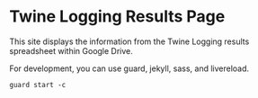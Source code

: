 # Twine Logging Results Page

This site displays the information from the Twine Logging results spreadsheet within Google Drive.

For development, you can use guard, jekyll, sass, and livereload.

    guard start -c